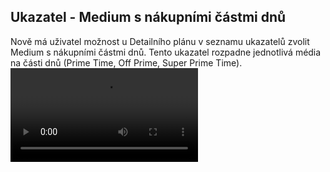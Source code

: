 ﻿---
categories: [fenix]
layout: fenix
---
## Ukazatel - Medium s nákupními částmi dnů 
Nově má uživatel možnost u Detailního plánu v seznamu ukazatelů zvolit Medium s nákupními částmi dnů. 
Tento ukazatel rozpadne jednotlivá média na části dnů (Prime Time, Off Prime, Super Prime Time).
<video src="{{site.url}}/data/nakupni.mp4" type="video/mp4" controls></video>
